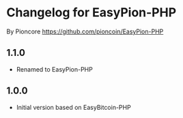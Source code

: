 # Changelog for EasyPion-PHP
By Pioncore
https://github.com/pioncoin/EasyPion-PHP



## 1.1.0 

* Renamed to EasyPion-PHP

## 1.0.0

* Initial version based on EasyBitcoin-PHP
